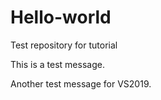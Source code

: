 # Hello-world
Test repository for tutorial

This is a test message.

Another test message for VS2019.

